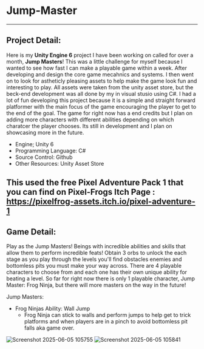 # Jump-Master
-----------------------------------------------------------------------------------------------------------------
Project Detail:
-----------------------------------------------------------------------------------------------------------------
Here is my **Unity Engine 6** project I have been working on called for over a month, **Jump Masters**! This was a little challenge for myself because I wanted to see how fast I can make a playable game within a week. After developing and design the core game mecahnics and systems. I then went on to look for astheticly pleasing assets to help make the game look fun and interesting to play. All assets were taken from the unity asset store, but the beck-end development was all done by my in visual stusio using C#. I had a lot of fun developing this project because it is a simple and straight forward platformer with the main focus of the game encouraging the player to get to the end of the goal. The game for right now has a end credits but I plan on adding more characters with different abilities depending on which charatcer the player chooses. Its still in development and I plan on showcasing more in the future.

- Engine; Unity 6
- Programming Language: C#
- Source Control: Github
- Other Resources: Unity Asset Store

This used the free Pixel Adventure Pack 1 that you can find on Pixel-Frogs Itch Page : https://pixelfrog-assets.itch.io/pixel-adventure-1
-----------------------------------------------------------------------------------------------------------------
Game Detail: 
-----------------------------------------------------------------------------------------------------------------
​Play as the Jump Masters! Beings with incredible abilities and skills that allow them to perform incredible feats! Obtain 3 orbs to unlock the each stage as you play through the levels you'll find obstacles enemies and bottomless pits you must make your way across. There are 4 playable characters to choose from and each one has their own unique ability for beating a level. So far for right now there is only 1 playable character, Jump Master: Frog Ninja, but there will more masters on the way in the future!

Jump Masters:
- Frog Ninjas Ability: Wall Jump
  - Frog Ninja can stick to walls and perform jumps to help get to trick platforms and when players are in a pinch to avoid bottomless pit falls aka game over.


![Screenshot 2025-06-05 105755](https://github.com/user-attachments/assets/486179e7-5d08-4609-9bb8-eabd545e8a07)
![Screenshot 2025-06-05 105841](https://github.com/user-attachments/assets/18df8e4a-2cc9-487e-80d0-08b03903bf29)
